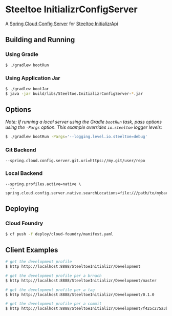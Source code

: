 # Steeltoe InitializrConfigServer

A [Spring Cloud Config Server](https://cloud.spring.io/spring-cloud-config/multi/multi__spring_cloud_config_server.html) for [Steeltoe InitializrApi](https://github.com/SteeltoeOSS/InitializrApi)

## Building and Running

### Using Gradle

```sh
$ ./gradlew bootRun
```

### Using Application Jar

```sh
$ ./gradlew bootJar
$ java -jar build/libs/Steeltoe.InitializrConfigServer-*.jar
```

## Options

_Note: If running a local server using the Gradle `bootRun` task, pass options using the `-Pargs` option.
This example overrides `io.steeltoe` logger levels:_

```sh
$ ./gradlew bootRun -Pargs='--logging.level.io.steeltoe=debug'
```

### Git Backend
```
--spring.cloud.config.server.git.uri=https://my.git/user/repo
```

### Local Backend
```
--spring.profiles.active=native \
  --spring.cloud.config.server.native.searchLocations=file:///path/to/mybackend/
```

## Deploying

### Cloud Foundry

```sh
$ cf push -f deploy/cloud-foundry/manifest.yaml
```

## Client Examples

```sh
# get the development profile
$ http http://localhost:8888/SteeltoeInitializr/Development

# get the development profile per a brnach
$ http http://localhost:8888/SteeltoeInitializr/Development/master

# get the development profile per a tag
$ http http://localhost:8888/SteeltoeInitializr/Development/0.1.0

# get the development profile per a commit
$ http http://localhost:8888/SteeltoeInitializr/Development/f425c275a3bff305b0b3bf2b1c4586fa7400b527
```
